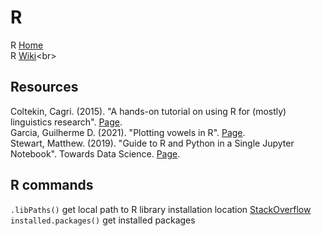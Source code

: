 # R

R [Home](https://www.r-project.org/about.html)<br>
R [Wiki](https://en.wikipedia.org/wiki/R_(programming_language))<br>

## Resources
Coltekin, Cagri. (2015). "A hands-on tutorial on using R for (mostly) linguistics research". [Page](http://coltekin.net/cagri/R/r-exercises.html).<br>
Garcia, Guilherme D. (2021). "Plotting vowels in R". [Page](https://guilhermegarcia.github.io/vowels.html).<br>
Stewart, Matthew. (2019). "Guide to R and Python in a Single Jupyter Notebook". Towards Data Science. [Page](https://towardsdatascience.com/guide-to-r-and-python-in-a-single-jupyter-notebook-ff12532eb3ba).<br>

## R commands

`.libPaths()` get local path to R library installation location [StackOverflow](https://stackoverflow.com/questions/2615128/where-does-r-store-packages)<br>
`installed.packages()` get installed packages<br>
